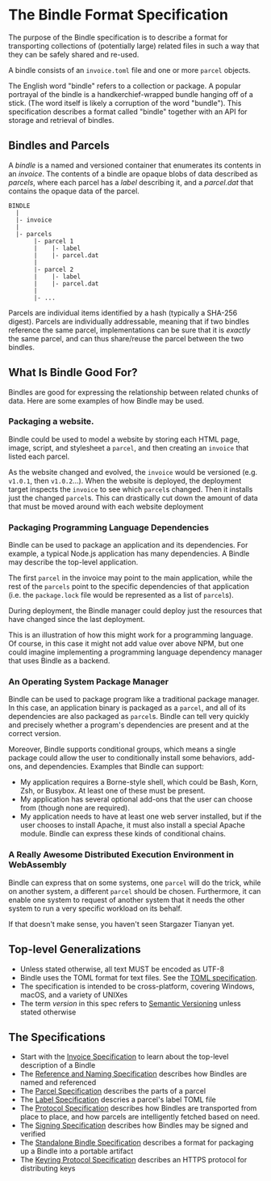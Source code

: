 # The Bindle Format Specification

The purpose of the Bindle specification is to describe a format for transporting collections of (potentially large) related files in such a way that they can be safely shared and re-used.

A bindle consists of an `invoice.toml` file and one or more `parcel` objects.

The English word "bindle" refers to a collection or package. A popular portrayal of the bindle is a handkerchief-wrapped bundle hanging off of a stick. (The word itself is likely a corruption of the word "bundle"). This specification describes a format called "bindle" together with an API for storage and retrieval of bindles.

## Bindles and Parcels

A _bindle_ is a named and versioned container that enumerates its contents in an _invoice_. The contents of a bindle are opaque blobs of data described as _parcels_, where each parcel has a _label_ describing it, and a _parcel.dat_ that contains the opaque data of the parcel.

```
BINDLE
  |
  |- invoice
  |
  |- parcels
       |- parcel 1
       |    |- label
       |    |- parcel.dat
       |
       |- parcel 2
       |    |- label
       |    |- parcel.dat
       |
       |- ...
```

Parcels are individual items identified by a hash (typically a SHA-256 digest). Parcels are individually addressable, meaning that if two bindles reference the same parcel, implementations can be sure that it is _exactly_ the same parcel, and can thus share/reuse the parcel between the two bindles.

## What Is Bindle Good For?

Bindles are good for expressing the relationship between related chunks of data. Here are some examples of how Bindle may be used.

### Packaging a website.
Bindle could be used to model a website by storing each HTML page, image, script, and stylesheet a `parcel`, and then creating an `invoice` that listed each parcel.

As the website changed and evolved, the `invoice` would be versioned (e.g. `v1.0.1`, then `v1.0.2`...). When the website is deployed, the deployment target inspects the `invoice` to see which `parcel`s changed. Then it installs just the changed `parcel`s. This can drastically cut down the amount of data that must be moved around with each website deployment

### Packaging Programming Language Dependencies

Bindle can be used to package an application and its dependencies. For example, a typical Node.js application has many dependencies. A Bindle may describe the top-level application.

The first `parcel` in the invoice may point to the main application, while the rest of the `parcels` point to the specific dependencies of that application (i.e. the `package.lock` file would be represented as a list of `parcel`s).

During deployment, the Bindle manager could deploy just the resources that have changed since the last deployment.

This is an illustration of how this might work for a programming language. Of course, in this case it might not add value over above NPM, but one could imagine implementing a programming language dependency manager that uses Bindle as a backend.

### An Operating System Package Manager

Bindle can be used to package program like a traditional package manager. In this case, an application binary is packaged as a `parcel`, and all of its dependencies are also packaged as `parcel`s. Bindle can tell very quickly and precisely whether a program's dependencies are present and at the correct version.

Moreover, Bindle supports conditional groups, which means a single package could allow the user to conditionally install some behaviors, add-ons, and dependencies. Examples that Bindle can support:

- My application requires a Borne-style shell, which could be Bash, Korn, Zsh, or Busybox. At least one of these must be present.
- My application has several optional add-ons that the user can choose from (though none are required).
- My application needs to have at least one web server installed, but if the user chooses to install Apache, it must also install a special Apache module. Bindle can express these kinds of conditional chains.

### A Really Awesome Distributed Execution Environment in WebAssembly

Bindle can express that on some systems, one `parcel` will do the trick, while on another system, a different `parcel` should be chosen. Furthermore, it can enable one system to request of another system that it needs the other system to run a very specific workload on its behalf.

If that doesn't make sense, you haven't seen Stargazer Tianyan yet.

## Top-level Generalizations

- Unless stated otherwise, all text MUST be encoded as UTF-8
- Bindle uses the TOML format for text files. See the [TOML specification](https://toml.io/en/v1.0.0-rc.2).
- The specification is intended to be cross-platform, covering Windows, macOS, and a variety of UNIXes
- The term _version_ in this spec refers to [Semantic Versioning](https://semver.org) unless stated otherwise

## The Specifications

- Start with the [Invoice Specification](invoice-spec.md) to learn about the top-level description of a Bindle
- The [Reference and Naming Specification](reference-spec.md) describes how Bindles are named and referenced
- The [Parcel Specification](parcel-spec.md) describes the parts of a parcel
- The [Label Specification](label-spec.md) descries a parcel's label TOML file
- The [Protocol Specification](protocol-spec.md) describes how Bindles are transported from place to place, and how parcels are intelligently fetched based on need.
- The [Signing Specification](signing-spec.md) describes how Bindles may be signed and verified
- The [Standalone Bindle Specification](standalone-bindle-spec.md) describes a format for packaging up a Bindle into a portable artifact
- The [Keyring Protocol Specification](keyring-protocol-spec.md) describes an HTTPS protocol for distributing keys
